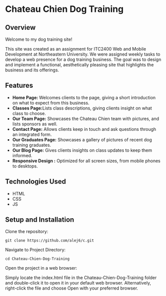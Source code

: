  <h1><b>Chateau Chien Dog Training </b></h1>

<h2>Overview</h2>
<p>Welcome to my dog training site!

This site was created as an assignment for ITC2400 Web and Mobile Development at Northeastern University. We were assigned weekly tasks to develop a web presence for a dog training business. The goal was to design and implement a functional, aesthetically pleasing site that highlights the business and its offerings.
</p>
<h2> Features </h2>
<ul>
<li><b> Home Page: </b> Welcomes clients to the page, giving a short introduction on what to expect from this business. </li>

<li><b> Classes Page:</b>Lists class descriptions, giving clients insight on what class to choose.  </li>

<li><b>Our Team Page:</b> Showcases the Chateau Chien team with pictures, and lists sponsors as well. </li>

<li><b>Contact Page:</b> Allows clients keep in touch and ask questions through an integrated form.  </li>

<li><b>Our Graduates Page:</b> Showcases a gallery of pictures of recent dog training graduates. </li>

<li><b>Our Blog Page:</b> Gives clients insights on class updates to keep them informed. </li>

<li><b>Responsive Design :</b> Optimized for all screen sizes, from mobile phones to desktops.</li>
</ul>
<h2>Technologies Used</h2>
<ul>
<li>HTML</li>
<li>CSS</li>
<li>JS</li>
</ul>

<h2>Setup and Installation</h2>
Clone the repository: 

```
git clone https://github.com/alej6/c.git
```

Navigate to Project Directory:

```
cd Chateau-Chien-Dog-Training
```
Open the project in a web browser:

Simply locate the index.html file in the Chateau-Chien-Dog-Training folder and double-click it to open it in your default web browser. Alternatively, right-click the file and choose Open with your preferred browser.



